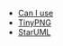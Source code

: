 * [Can I use](https://caniuse.com/)
* [TinyPNG](https://tinypng.com/)
* [StarUML](https://staruml.io/)
